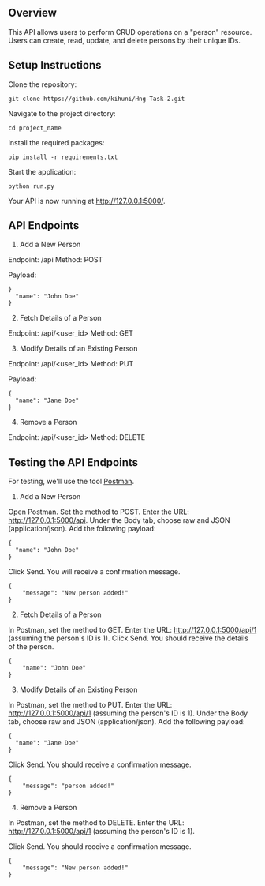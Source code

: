 ## Overview

This API allows users to perform CRUD operations on a "person" resource. Users can create, read, update, and delete persons by their unique IDs.

## Setup Instructions
Clone the repository:

`git clone https://github.com/kihuni/Hng-Task-2.git`

Navigate to the project directory:

`cd project_name`

Install the required packages:

`pip install -r requirements.txt`

Start the application:

`python run.py`

Your API is now running at http://127.0.0.1:5000/.

## API Endpoints
1. Add a New Person

Endpoint: /api
Method: POST

Payload:
```
}
  "name": "John Doe"
}

```
2. Fetch Details of a Person

Endpoint: /api/<user_id>
Method: GET

3. Modify Details of an Existing Person

Endpoint: /api/<user_id>
Method: PUT

Payload:

```
{
  "name": "Jane Doe"
}

```
4. Remove a Person

Endpoint: /api/<user_id>
Method: DELETE

## Testing the API Endpoints

For testing, we'll use the tool [Postman](https://www.postman.com/downloads/).

1. Add a New Person

Open Postman.
Set the method to POST.
Enter the URL: http://127.0.0.1:5000/api.
Under the Body tab, choose raw and JSON (application/json).
Add the following payload:

```
{
  "name": "John Doe"
}

```
Click Send. You will receive a confirmation message.

```
{
    "message": "New person added!"
}
```

2. Fetch Details of a Person

In Postman, set the method to GET.
Enter the URL: http://127.0.0.1:5000/api/1 (assuming the person's ID is 1).
Click Send. You should receive the details of the person.
```
{
    "name": "John Doe"
}
```
3. Modify Details of an Existing Person

In Postman, set the method to PUT.
Enter the URL: http://127.0.0.1:5000/api/1 (assuming the person's ID is 1).
Under the Body tab, choose raw and JSON (application/json).
Add the following payload:
```
{
  "name": "Jane Doe"
}
```
Click Send. You should receive a confirmation message.
```
{
    "message": "person added!"
}
```

4. Remove a Person

In Postman, set the method to DELETE.
Enter the URL: http://127.0.0.1:5000/api/1 (assuming the person's ID is 1).

Click Send. You should receive a confirmation message.

```
{
    "message": "New person added!"
}
```